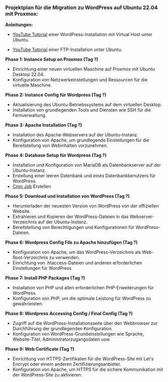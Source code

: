 

### Projektplan für die Migration zu WordPress auf Ubuntu 22.04 mit Proxmox:

**Anleitungen:**

- [YouTube Tutorial](https://www.youtube.com/watch?v=lD6vQBDHkqU&ab_channel=LearnLinuxTV) einer WordPress-Installation mit Virtual Host unter Ubuntu.

- [YouTube Tutorial](https://www.youtube.com/watch?v=t50UfbGvWhw&ab_channel=AkamaiDeveloper) einer FTP-Installation unter Ubuntu.

**Phase 1: Instance Setup on Proxmox (Tag ?)**
- Einrichtung einer neuen virtuellen Maschine auf Proxmox mit Ubuntu Desktop 22.04.
- Konfiguration von Netzwerkeinstellungen und Ressourcen für die virtuelle Maschine.

**Phase 2: Instance Config für Wordpress (Tag ?)**
- Aktualisierung des Ubuntu-Betriebssystems auf dem virtuellen Desktop.
- Installation von grundlegenden Tools und Diensten wie SSH für die Fernverwaltung.

**Phase 3: Apache Installation (Tag ?)**
- Installation des Apache-Webservers auf der Ubuntu-Instanz.
- Konfiguration von Apache, um grundlegende Einstellungen für die Bereitstellung von Webinhalten vorzunehmen.

**Phase 4: Database Setup für Wordpress (Tag ?)**
- Installation und Konfiguration von MariaDB als Datenbankserver auf der Ubuntu-Instanz.
- Erstellung einer leeren Datenbank und eines Datenbankbenutzers für WordPress.
- [Cron Job](https://www.spacerex.co/how-to-automatically-backup-a-mysql-or-mariadb-server-with-mysqldump/) Erstellen

**Phase 5: Download und Installation von WordPress (Tag ?)**
- Herunterladen der neuesten Version von WordPress von der offiziellen Website.
- Extrahieren und Kopieren der WordPress-Dateien in das Webserver-Verzeichnis auf der Ubuntu-Instanz.
- Bereitstellung von Berechtigungen und Konfigurationen für WordPress-Dateien.

**Phase 6: Wordpress Config File zu Apache hinzufügen (Tag ?)**
- Konfiguration von Apache, um das WordPress-Verzeichnis als Web-Root-Verzeichnis zu verwenden.
- Einrichtung von .htaccess-Dateien und anderen erforderlichen Einstellungen für WordPress.

**Phase 7: Install PHP Packages (Tag ?)**
- Installation von PHP und allen erforderlichen PHP-Erweiterungen für WordPress.
- Konfiguration von PHP, um die optimale Leistung für WordPress zu gewährleisten.

**Phase 8: Wordpress Accessing Config / Final Config (Tag ?)**
- Zugriff auf die WordPress-Installationsseite über den Webbrowser zur Durchführung der grundlegenden Konfiguration.
- Konfiguration von WordPress-Grundeinstellungen wie Sprache, Website-Titel, Administratorzugangsdaten usw.

**Phase 9: Web Certificate (Tag ?)**
- Einrichtung von HTTPS-Zertifikaten für die WordPress-Site mit Let's Encrypt oder einem anderen Zertifizierungsanbieter.
- Konfiguration von Apache, um HTTPS für die sichere Kommunikation mit der WordPress-Site zu aktivieren.